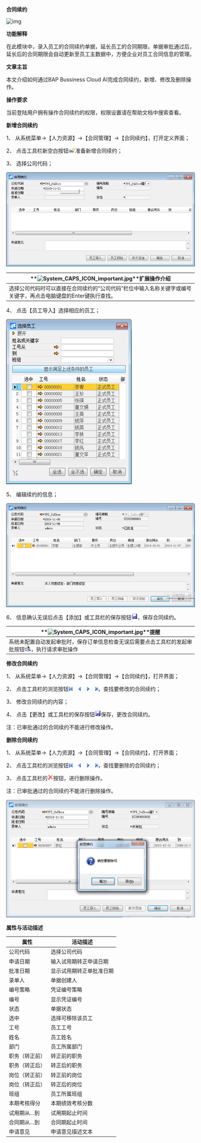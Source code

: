 **合同续约**

![img](file:///C:\Users\admin\AppData\Local\Temp\msohtmlclip1\01\clip_image001.gif) 

 

**功能解释**

在此模块中，录入员工的合同续约单据，延长员工的合同期限，单据审批通过后，延长后的合同期限会自动更新至员工主数据中，方便企业对员工合同信息的管理。

 

**文章主旨**

本文介绍如何通过BAP Bussiness Cloud AI完成合同续约，新增、修改及删除操作。

**操作要求**

当前登陆用户拥有操作合同续约的权限，权限设置请在帮助文档中搜索查看。

**新增合同续约**

1、 从系统菜单->【人力资源】->【合同管理】->【合同续约】，打开定义界面； 

2、 点击工具栏新空白按钮![img](rlzy_ht\common\新建.png)准备新增合同续约；

3、 选择公司代码；

![img](rlzy_ht/合同续约1.png)

 

| **![System_CAPS_ICON_important.jpg](file:///C:\Users\admin\AppData\Local\Temp\msohtmlclip1\01\clip_image005.gif)**扩展操作介绍 |
| ------------------------------------------------------------ |
| 选择公司代码时可以直接在合同续约的“公司代码”栏位中输入名称关键字或编号关键字，再点击电脑键盘的Enter键执行查找。 |

 

4、 点击【员工导入】选择相应的员工；

![img](rlzy_ht/合同续约2.png)

5、 编辑续约的信息；

![img](rlzy_ht/合同续约3.png)

6、 信息确认无误后点击【添加】或工具栏的保存按钮![img](rlzy_ht\common\保存.png)，保存合同续约。

| **![System_CAPS_ICON_important.jpg](file:///C:\Users\admin\AppData\Local\Temp\msohtmlclip1\01\clip_image005.gif)**提醒 |
| ------------------------------------------------------------ |
| 系统未配置自动发起审批时，保存订单信息检查无误后需要点击工具栏的发起审批按钮![img](rlzy_ht\common\审批.png)，执行请求审批操作 |

**修改合同续约**

1、 从系统菜单->【人力资源】->【合同管理】->【合同续约】，打开界面；

2、 点击工具栏的浏览按钮![img](rlzy_ht\common\翻页.png)，查找要修改的合同续约；

3、 修改合同续约的内容；

4、 点击【更改】或工具栏的保存按钮![img](rlzy_ht\common\保存.png)保存，更改合同续约。

注：已审批通过的合同续约不能进行修改操作。

**删除合同续约**

1、 从系统菜单->【人力资源】->【合同管理】->【合同续约】，打开界面；

2、 点击工具栏的浏览按钮![img](rlzy_ht\common\翻页.png)，查找要删除的合同续约；

3、 点击工具栏的![img](rlzy_ht\common\删除.png)按钮，进行删除操作。

注：已审批通过的合同续约不能进行删除操作。

![img](rlzy_ht/合同续约4.png)

**属性与活动描述**

| **属性**       | **活动描述**             |
| -------------- | ------------------------ |
| 公司代码       | 选择公司代码             |
| 申请日期       | 输入试用期转正申请日期   |
| 批准日期       | 显示试用期转正单批准日期 |
| 录单人         | 单据创建人               |
| 编号策略       | 凭证编号策略             |
| 编号           | 显示凭证编号             |
| 状态           | 单据状态                 |
| 选中           | 选择可移除该员工         |
| 工号           | 员工工号                 |
| 姓名           | 员工姓名                 |
| 部门           | 员工所属部门             |
| 职务（转正前） | 转正前的职务             |
| 职务（转正后） | 转正后的职务             |
| 岗位（转正前） | 转正前的岗位             |
| 岗位（转正后） | 转正后的岗位             |
| 班组           | 员工所属班组             |
| 本期考核得分   | 本期绩效考核分数         |
| 试用期从…到    | 试用期起止时间           |
| 合同期从…到    | 合同期起止时间           |
| 申请意见       | 申请意见描述文本         |

 

​    